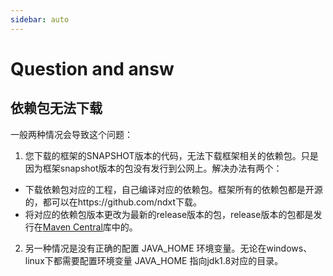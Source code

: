 ```yaml
---
sidebar: auto
---
```

# Question and answ

## 依赖包无法下载
一般两种情况会导致这个问题：
1. 您下载的框架的SNAPSHOT版本的代码，无法下载框架相关的依赖包。只是因为框架snapshot版本的包没有发行到公网上。解决办法有两个：
  * 下载依赖包对应的工程，自己编译对应的依赖包。框架所有的依赖包都是开源的，都可以在https://github.com/ndxt下载。
  * 将对应的依赖包版本更改为最新的release版本的包，release版本的包都是发行在[Maven Central](http://central.maven.org/maven2/com/centit/)库中的。
2. 另一种情况是没有正确的配置 JAVA_HOME 环境变量。无论在windows、linux下都需要配置环境变量 JAVA_HOME 指向jdk1.8对应的目录。


